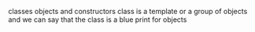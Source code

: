 classes
objects and constructors 
class is a template or a group of objects and we can say that the class is a blue print for objects